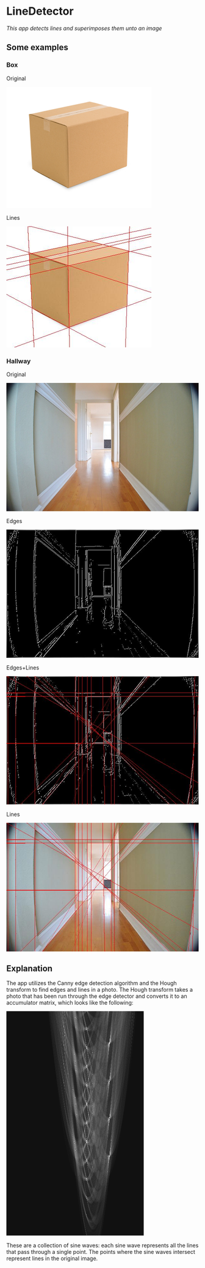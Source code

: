 # LineDetector
_This app detects lines and superimposes them unto an image_

## Some examples

### Box

Original

![Box Original](https://github.com/plempert/LineDetector/blob/master/imgs/box.jpg?raw=true)

Lines

![Box Processed](https://github.com/plempert/LineDetector/blob/master/imgs/box_lines.jpg?raw=true)

### Hallway

Original

![Hallway Original](https://github.com/plempert/LineDetector/blob/master/imgs/hallway.jpg?raw=true)

Edges

![Hallway Edges](https://github.com/plempert/LineDetector/blob/master/imgs/hallway_edges.jpg?raw=true)

Edges+Lines

![Hallway Edges and Lines](https://github.com/plempert/LineDetector/blob/master/imgs/hallway_edges_lines.jpg?raw=true)

Lines

![Hallway Lines](https://github.com/plempert/LineDetector/blob/master/imgs/hallway_lines.jpg)

## Explanation

The app utilizes the Canny edge detection algorithm and the Hough transform to find edges and lines in a photo. The Hough transform takes a photo that has been run through the edge detector and converts it to an accumulator matrix, which looks like the following:

![Accumulator](https://github.com/plempert/LineDetector/blob/master/imgs/accumulator_cropped.png)

These are a collection of sine waves: each sine wave represents all the lines that pass through a single point. The points where the sine waves intersect represent lines in the original image.


